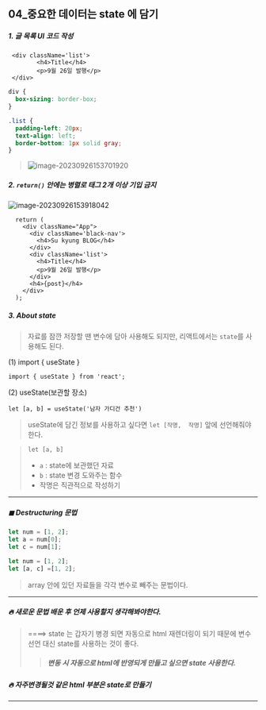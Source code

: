 ## 04_중요한 데이터는 state 에 담기 

##### 1. 글 목록 UI 코드 작성 

```react
 <div className='list'>
        <h4>Title</h4>
        <p>9월 26일 발행</p>
 </div>
```

```CSS
div {
  box-sizing: border-box;
}

.list {
  padding-left: 20px;
  text-align: left;
  border-bottom: 1px solid gray;
}
```

> ![image-20230926153701920](C:\Users\bestsu\AppData\Roaming\Typora\typora-user-images\image-20230926153701920.png)



##### 2.  `return()` 안에는 병렬로 태그 2개 이상 기입 금지 

![image-20230926153918042](C:\Users\bestsu\AppData\Roaming\Typora\typora-user-images\image-20230926153918042.png)

```react
  return (
    <div className="App">
      <div className='black-nav'>
        <h4>Su kyung BLOG</h4>
      </div>
      <div className='list'>
        <h4>Title</h4>
        <p>9월 26일 발행</p>
      </div>
      <h4>{post}</h4>
    </div>
  );
```



##### 3. About state

> 자료를 잠깐 저장할 땐 변수에 담아 사용해도 되지만, 리액트에서는 `state`를 사용해도 된다. 

(1) import { useState }

```react
import { useState } from 'react';
```

(2) useState(보관할 장소)

```react
let [a, b] = useState('남자 가디건 추천')
```

> useState에 담긴 정보를 사용하고 싶다면 `let [작명,  작명]`  앞에 선언해줘야 한다. 

> `let [a, b]`
>
> * `a` : state에 보관했던 자료 
> * `b` : state 변경 도와주는 함수 
> * 작명은 직관적으로 작성하기 

---

##### ◼ Destructuring 문법 

```javascript
let num = [1, 2];
let a = num[0];
let c = num[1];
```

```javascript
let num = [1, 2];
let [a, c] =[1, 2];
```

> array 안에 있던 자료들을 각각 변수로 빼주는 문법이다. 

---



##### 🔥 새로운 문법 배운 후 언제 사용할지 생각해봐야한다. 

> ====> state 는 갑자기 병경 되면 자동으로 html  재렌더링이 되기 때문에 변수 선언 대신 state를 사용하는 것이 좋다. 
>
> > ##### 변동 시 자동으로 html에 반영되게 만들고 싶으면 state 사용한다. 





##### 🔥 자주변경될것 같은 html 부분은 state로 만들기 

---





